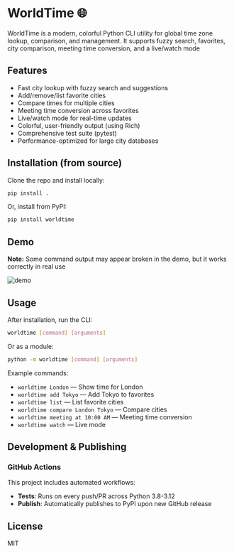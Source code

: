 # WorldTime 🌐

WorldTime is a modern, colorful Python CLI utility for global time zone lookup, comparison, and management. It supports fuzzy search, favorites, city comparison, meeting time conversion, and a live/watch mode

## Features
- Fast city lookup with fuzzy search and suggestions
- Add/remove/list favorite cities
- Compare times for multiple cities
- Meeting time conversion across favorites
- Live/watch mode for real-time updates
- Colorful, user-friendly output (using Rich)
- Comprehensive test suite (pytest)
- Performance-optimized for large city databases

## Installation (from source)
Clone the repo and install locally:

```sh
pip install .
```

Or, install from PyPI:

```sh
pip install worldtime
```
## Demo

**Note:** Some command output may appear broken in the demo, but it works correctly in real use

![demo](./assets/demo.gif)

## Usage
After installation, run the CLI:

```sh
worldtime [command] [arguments]
```

Or as a module:

```sh
python -m worldtime [command] [arguments]
```

Example commands:
- `worldtime London` — Show time for London
- `worldtime add Tokyo` — Add Tokyo to favorites
- `worldtime list` — List favorite cities
- `worldtime compare London Tokyo` — Compare cities
- `worldtime meeting at 10:00 AM` — Meeting time conversion
- `worldtime watch` — Live mode

## Development & Publishing

### GitHub Actions
This project includes automated workflows:
- **Tests**: Runs on every push/PR across Python 3.8-3.12
- **Publish**: Automatically publishes to PyPI upon new GitHub release

## License
MIT